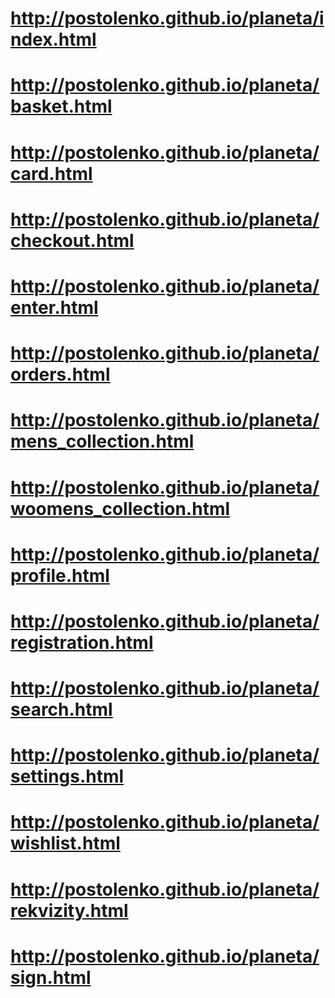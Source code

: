 # http://postolenko.github.io/planeta/index.html
# http://postolenko.github.io/planeta/basket.html
# http://postolenko.github.io/planeta/card.html
# http://postolenko.github.io/planeta/checkout.html
# http://postolenko.github.io/planeta/enter.html
# http://postolenko.github.io/planeta/orders.html
# http://postolenko.github.io/planeta/mens_collection.html
# http://postolenko.github.io/planeta/woomens_collection.html
# http://postolenko.github.io/planeta/profile.html
# http://postolenko.github.io/planeta/registration.html
# http://postolenko.github.io/planeta/search.html
# http://postolenko.github.io/planeta/settings.html
# http://postolenko.github.io/planeta/wishlist.html
# http://postolenko.github.io/planeta/rekvizity.html
# http://postolenko.github.io/planeta/sign.html